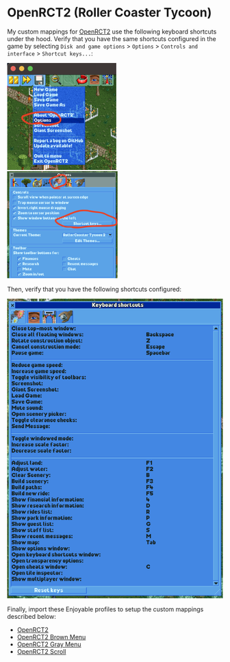 # OpenRCT2 (Roller Coaster Tycoon)

My custom mappings for [OpenRCT2](https://openrct2.org/) use the following keyboard shortcuts under the hood.
Verify that you have the same shortcuts configured in the game by selecting
`Disk and game options` > `Options` > `Controls and interface` > `Shortcut keys...`:

<img alt="OpenRCT2 options" src="../img/OpenRCT2_options.png" style="height: 250px; display: inline-block; margin-right: 10px;" />
<img alt="OpenRCT2 controls and interface menu" src="../img/OpenRCT2_controls_and_interface.png" style="height: 250px; display: inline-block;" />

Then, verify that you have the following shortcuts configured:

<img alt="OpenRCT2 keyboard shortcuts" src="../img/OpenRCT2_keyboard_shortcuts.png" style="height: 700px;" />

Finally, import these Enjoyable profiles to setup the custom mappings described below:

- [OpenRCT2](https://raw.githubusercontent.com/mxskylar/enjoyable-mappings/main/OpenRCT2.enjoyable)
- [OpenRCT2 Brown Menu](https://github.com/mxskylar/enjoyable-mappings/blob/main/OpenRCT2%20Brown%20Menu.enjoyable)
- [OpenRCT2 Gray Menu](https://github.com/mxskylar/enjoyable-mappings/blob/main/OpenRCT2%20Gray%20Menu.enjoyable)
- [OpenRCT2 Scroll](https://github.com/mxskylar/enjoyable-mappings/blob/main/OpenRCT2%20Scroll.enjoyable)

